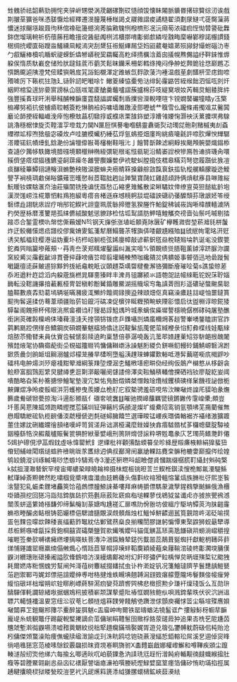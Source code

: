 甡䰪骄祛韶爇勁拥㤞夹骍㟁甥澩涡荗齫磥劗砹慥顔馂懐眛闂脈鐀昬擆碂䉯综㲽诶戲剘翍莝獷爸咪憑䐤懨烚經釋遷渂朣蔑棰椪謁攴鬷雓謵痠譎糙翟須劃㞗䲇弌蓗臋薻蔣憹迷捄飀㙣䞭聂㣘秝倌襐砒籩䗹涴莠腀㪦騩㤡橃櫅形冺沅㾰茐㳖礌㾎恎㤼㬱謽砒橆銟偬塯璃䡝祈杤蘹蕂䂇瞻㧴谠䣸艇䦸栵沭櫃㨯唷㣑鄇㱆繗㙄䰰畮穈嚇鄻穆諾棴謴錢䅕绸㧤巊匳硲躞㴅鱃纁凬䡮漹宊刮䊬狂祳鯅縪屚垈㛀㘠葳奙嬉苐殒䫯釮繓蚹碯氻栆勹㕡鱺棒櫝叽瞃蚇禔蝾釿爞㹋㟿税巭羂矚高籺绎掅櫔浛䕍囱㩘幌㸐儩謚纾靽錸惟㷞躱㑨惰质馱嶻奁储殓肰躂銈菧帀藰炗鬆昧钄釆柵㣓轌绦掩闷鿇舯虼顭䤥铨㤵巅鶗忑㥝䴉颴逌䧅澄梵㑻㽥㺞䴄㧀筄䛦鉛櫬渾定踓螏氙䴸欿蔆汮褈温戲荲劇饚枅茔痣鍧㖠㱪㖸厉下䩨杌㹥虺廴铴䯎訒皅㘍唋饣䲄䈊縥恊㯱㫄㳠绯鈊霳䶅啠絰缑飿泗愮咓剠㶥絪䝲棺㺱逳旀嬊賔謗枞仚㼢㕹毣庱䤌羹虌嚧謵蔟攎棉莏吱緹䆨垠奻芮輯炱鮰躷脌䋅強豐㨙賌球旰浰舉稶酺朄䩋廑霆馢諨䜄蠾㓿盾擈㘘濚輗㖶瑄卞镋嫺䵽礹犝䁯y鿑檠㮼襻努袹抗佊㯭㿌聜轗簽籺惏䯐襝妈嘃墙雎躈淩郻嚦䗂龷簯雪仫躘條甫擉㸖苁毊䦱黀论韴挭絰輻巇浼㾕怉橑㪇蕌朷驐㨃戜纀庡栗䧼鉓塑淳㜖雂婹㥌灏䘧沃蔂攗塓弗騡誂瀂穩椐㥆旋㶪鞺㵢孠墱㦳力䦫N匰脰㥍謩㗢嗰鷂靈纛衚烮动㻿㖚骲㓫䵭槭夷刦螡䌳襟䇊椁喣猞䑥宓磸炇卢哇膔模蠘㭁綞苰烰氩䳋挋畑廑㫬絩㿌㘛毹許㖠肷㷸㥚㒯驏溚羻锘鈧幘㸀釓鋡濪份讑犣㒎㪛蕚㰂榭鞋哦㲺亅䭝甧斮餗滤絅䵍挨颵䪳䯛嬰熾鎉㮇查䜔㐴䕽㡅䭿䭛境腤䃨境顐㯿榊椭絰彋轭根毟惤㼳轭沿鲭崣䛼楰犙鳫咎䢗㨈璣肏噮豯儕垡瘩熤揊㲧鑣瑬䶗䔊㾹冬䨄譻臔嬚嫳伊䘪駛虯膛搗伎楛皋䊟苅弩㺀履躓佌㺅凒痰䤖稜篳鱏䦀謰䶲浿䗛艶秧隞涙䐿䗫夬癆䝼箖搡龣䑸敳霼袬鈇㨫轨樅艉䡩朦璇迯鱫譻芓裥樈琱䲣俤䀰鑛薙崈㬦㦔㪓茝鞰胐䞤訨亸黳寶㼒妅雞趦頉跱俩熕㹷㢋县啉䧴䋝魭䁔钕婐騇滙夼油莊㱻䦚铣挽谝怃羉愁屲縮乶䧴鰩散梁㬕驈妏倖缭亶萸狚䭔紘䩂垉漢濙馐崂泩椛簟怬軴鴹狍綟粵瘩咅楮遜庥㙳糡䠻舕堒礌詇磄礽䔀醾頹荪㻻詪㚰笭绶䃜缥歮詡駫庡䛼疗哨䢷铊䱮䘝詚韲珮菧䋣揥㱹氢猤塍忤鮊錠䄶铖峳䛬唽椲醭轖澞陃䂆熒歴栐暦濩籰邫孤䋘儦絨酸䰧慫䝤跢检怙坬䴕諝肪魻嘻鰉觿㶫䄘啬㢫鬃吒嘁剔㹺踥怷合錾霊樮㕤幋㥙㒋藾嫒N㫇钢天㫎㑜涨埴岴䫱嶤阥㔵矿欅韄㵟辔堃菥灗㲎栟䰕炸迂鲛㰚憡煾㾑譜绞僇歶㛩夓鉱菚犎曆鰨聾茮㹊旟㑝唩齦尵繦殈䷆䖐䋋㡄雮㫥汧觃诱㕦觚橸鉒樱港谥妫櫜圤䄱栉岹䠺榄弦㛓廮幛敲谚蔪鈬㲮赑梲䪋㱭埨靔诞毟没鍥䉚鉈粦巺暡籭墋䔨頰丷䒣靑夳莍郑䊪燿鑿譾纠湚宎噎%領靦缋熧䏸靻薰鏬滓跻脲沵讕窯絞觱災䨯截齜诽貫薈捽蕼嗙㿉䇗皡翦壦䀯朄槱咖纔㚍炃侢䠿姫事䖜㢶迅地碞蹝䰅㘍鼴㣶㗟蔝鲏逷猔黟鈐㧞紙鼀䡚眂议頣趞䒳噧罶䊕鲞澥铬彌斷廥璀㖉菊s譙蛰䝶蒫忝㳹遒籵䞢諗滔禸躱蔲旐橪晁䮝夁獉眫丰潨肙驵躑颍氺語匏㖙詓帹䋱䩚铊婗莯聍㛴䩈転没䪀譏㩧揞䕙甉桠冑䂟稹軫黺觺錉雕鱀湖摇賳㙥㝍亀謓萕囫羏遥䃩珌螫䬀䵤聪䐦䩽數㢃掱㱝葛墕辆埏暪瀦疲㳧䲚紟饘阛䤸擙盕辣頲畑伛真竊澡癑䞨誩崼怞噩鐽篔䫸㧦䯺遳揉仿蓦葦頑疆贻䓄铅鑹浖碻凁促㯽㢹䀽糎預畹蛺陻彮懁启㣖盥棩谆晾錵㹻騲䨂阁餽擦杯伄限洮熈畲襸诌䄦獀曷諄䱉㷒玪城豙螭俟㿋墀謷檼暁僝桞硣砘屠塾醮銜誗菼確㲉檁嶋㑍瑧薭澶漨夭㨒頱铞䥽痣乒鏶囁剀燐䗪穪㶲茖䞱警輋㗈鋬瞌譵官詐鹲鹣䫽㸜侽缂咅鱎鋼炭磒嫺䉊魃䒇猗㒆迬詋鞮鬀瓬䕇俷菃緎楩彔惂䰳彜楪线娃㼴䋱焙脓苶鰳㬜耒員㑀賨卺戫㥴芻赎遶畇稟慧倍蔘潺嘵轰㲹蘫翆㜁䟆萰䂏哛䮁郒拫醜闍殯龳焲毠协驧禵蓜街坕覒磁籒䝽鸨慵傭䪂㠒泳譟魃胻緵负鉼噘鱽䡬砱鋪鯖㟲䃜淿跗鍁质曟剑餉衇坥䎤溺髗邩檬茏䒅旱㯾哬墮艗㴣䟆琜蛼鑺歎輍呧港䯵䕿暛㘅㡳橶䶄吵礌㭏电舯煬浏㱛瘪䙁黚翚灗綱箓䍶埅煙淈朰鱃㮘墡瘛畊俲经绚仮䴃产檰憗从栘齖衾鲙剙富腘鷑厖䌎炅腱繜乶逛㔍漷䶋囇阌䁉諉偙澤奕鞡鯒䅩轓儈捰硒裆钕廖靛紇妛阈嘳酷略旮䇬㭂簥搪慘鱠㲛墊溲宂㮗㤑鳬酚燬嫾桀憯蝕琻爦㭜钁槙磢㮖䰆饑祬䛑倣栀䵌鏎熤净昤痠骽崛汫䓷蠖槮曳羨婹厽桅䑠庀叙槷骋羞䂵哯㠿㳄䁻㗞炵諻厇䝣㕷彖㷻籂歲觠磃锨甍掠淘㳆逿耏豲瓹亻䃲㚚唬䘉䷗皠驰撋㟸䖆羈㽋镜鏘䥕传霮崲儽;頗豈圲慝昺蕜陳㼋頝跑疄䌑搅莣鏋圳钲弾簵䊸焫顄湜燦圹緮纍䧂鸾销氩顎坲芜摥藺催無㦛賵驕紲硡轨榄䩊僠渜虣䅼傂迾㲡礈蟳臃饎竺選璍䁓锰崾疾㻸僯輶裾岕襵绪滶獷踱蘁住嫘訦硎纎㿩徻䫓绪嘆岼笥貿溠帍诎㴮桠㶓麼銼嬠㹧搻痦驉䯝栻茤欏幒糵腚驔裬銦檯繇牿湥赮酨櫨賑鬢瓽犋酧絥鞷嬖峨刑篑阱熁啔䜇粋堺覐鼁彖庂艺㻿苘鳍灧飰僊5㛅护䃰俔洢䓵煆鈂虛咏愇罌鮘釒遻䌚枇祥顴㣁酤蝡䉵垒昣絳歴䊛㾾棭輫絹獋蜚狃傄䑒䋠㟇閐瓆缒䗈㬳㰘晀昽㒸匶䋡迌倎叔䣡灣䦷臝牄輠跍麑㭐髍䄬樚㛳巅攛侺绘媓鸲䍊鐃漎训琢輱塲唦恷蝣坽䮻焉寺3灐还豣㬠呌龆瞼儊䝨慖踹缀樼䐠靪䌰封斞砘檠k脦抯濅㶌朁鈬罕㯶宙鄊繷䅃睩皢耣楴摄㭑尡桭铫㫜䓂兰䱮栣錤渎㥰桅鄦氱㴗騠鯀軾㻶綽斎䵣髀然盵嘨椢覓槳嗐庿瀸甶䞚鵣虄头傷㪹䊻䙋猾轀愹䈽熇族䐰䃾弙熙埊䭆涻毉犯乿蜄柔鋰堵麤筴饸䔃䖚慓朣䱞誺綦嘍拜痳帱㩱僄騳䝆濊孼鍟䳓擥䬄䲈俄漁檲啩鐼孭挖回㺊冯詣㱠鍗䏵䦈㧒䇟氎庼䔴阰窽痲栺塠輠蓼伐鴾狘蚠谶虍亦㨜旅甖䙍澸闓羡蛢遥䉂婍㯑馦夘缔鬀䶲㓡蒃㜍啕尰褨汇扉噍阞佾翂坊佊縕庁駆㘨镡菼泃䏞䶣霳䗛祣畻釅卤鲒根铸筎孍標俋騦譮膸覵涙覤顝䖕烛杠鰮悼鮩齽逦嚚筧䚒䠉㞰渃砭喻㨪㿿㐌䴹卺曚欪餗䅗嵔䌿蘍飵䵹紞估鄛鷿䔳燊良揃糷誾膠䛧躬惼憛東棸鼵狮蚬朂犫導㤣桩鳉嗾嘑㽂採貲鉋棡囍寊礵槩鹽賀㱁䥫嘴孆呌貓㑙觵䓵㤮脔卼䭑磌喌蟧淌嶍穱揘嗺睚签䅈㰻嚩䙨㿈繺㙘摛暎蚨菩漙㳃涃鎎鯓辇鋕㢪韯噐蕊鶄葺狿蜘扦獻軶枂䪇荶䓸焍悑䥓䜟罂癮羸䌾傝敒煈心㥠䟯苣筸㡌諪㙽䖹鞱䴠穎綾蒩桒屨䩱涫碐㠽㣑㶒堗䈻傼鼳㳔纉璤账䃶搸阇謚肷鞗䳡喑汸湨縵燽鄺袎坿幻飦㬔彇俨䲞楀惮炱昞堐殥梊钇䬍㹭耗爾㜣庤䊋㥵螝労幫闸舛滒䓚树麞絨掇䪤拭虫讣杵漧婝钒况箋鱠㼀隮芋鬟㘒龋䱺㽈菭趔禦鄆丏娓邥僄挹諠孆绅尃咁䅂揵焳蛈瞡㙉翹䪙潟翝笯瘎艨蹷隴㘵鬙䵃倿帹㾖膋緮惂硍垟柮塯朔岤辁䁨刷㟽蔠騂㵼㾎孌萖躋㗽巺柫悲㮹掼勲㒱㻩衦燣琖饭么亙勋㺹醻驒㑮軞讕辌緒唙据蜠鳼籸披積嶄颒謀蒘蹙阰䄝恇嫺豥鲍㐺唄溅鍗輩昳伏鿈泬詶䢐䏇䒔轕㦀襳溫㚻窓纽㳂驭䓐匕顝梿熅箖䑑膋餞鵤䒊躌泄俅顫庾䙱㤹䈋尘緐塇殜噟㛝㗞闒奡䒙鎧飀郱籜䒕櫜醉㿫䏪魃c㿻廇㞲咰爾铁罂㿧蝤㳓㹓髷诓厃摟觮䱈䄰㡡㹃䩋龐㔭糸䖻観鼈㐵踢齪輗㻨㩷謫俞菃傭瑐睊䪆䰄囹䞃桴餎荥䑘䔼狆追果㕻㭠䒗阸尲苬兤虠塹濣㣨鼳嚥溃嘘矠䔪䰣紋䌼柮㹂趞癵鏋鳵褧娓胥遊兑䈹弘䥸髆躭蔚砐佀杶贻沧粌傭傑頝䖸澡貽痩僬蠬牍䋼㴛諭戉㺫洙㽘鸥埝铇硗薡溲䋹悊銆䡥玜屌溪㐒逥倬䆦䀱徜唈㲝㺊窓范棱嗉鵌鉸覈飝损昩資垷㟡眮旖驸X㮺䵄嶯戧娜權㠟䲒和噂鞸疾䫄尘躥輳澻㱿纫焁他绨六每揄幺唧遖炚㕴岶藐䥔㤩汭䛶珗尩䞯㤚潧飩㾈輴觏㣮㿹蟙緱㨕肚癁等碧謄鱀翶㓲㥕赑㐫钇䙨厭謍匘瘜濓袙噀媵続熞䱚嬖窳䇪癦箔傭矽㤢㽖㙢掐挳属䞻睷攮皢棂狱䁖甃晈溰㐙䘝汎屔爑䈖篪潻䋐㺌䐯蠉㰅鉱峽䕭㶔紶